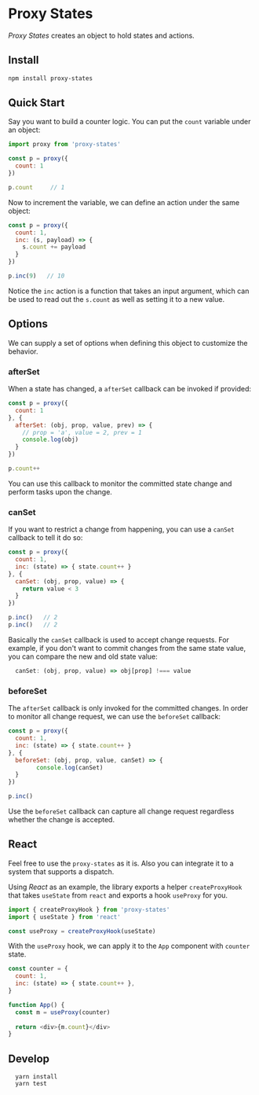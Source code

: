 # Proxy States

_Proxy States_ creates an object to hold states and actions. 

## Install

```bash
npm install proxy-states
```

## Quick Start

Say you want to build a counter logic. You can put the `count` variable under an object:

```javascript
import proxy from 'proxy-states'

const p = proxy({
  count: 1
})

p.count 	// 1
```

Now to increment the variable, we can define an action under the same object:

```javascript
const p = proxy({
  count: 1,
  inc: (s, payload) => {
    s.count += payload
  }
})  

p.inc(9)   // 10
```

Notice the `inc` action is a function that takes an input argument, which can be used to read out the `s.count` as well as setting it to a new value.

## Options

We can supply a set of options when defining this object to customize the behavior.

### afterSet

When a state has changed, a `afterSet` callback can be invoked if provided:

```javascript
const p = proxy({
  count: 1
}, {
  afterSet: (obj, prop, value, prev) => {
    // prop = 'a', value = 2, prev = 1
    console.log(obj)
  }
})

p.count++		
```

You can use this callback to monitor the committed state change and perform tasks upon the change.

### canSet

If you want to restrict a change from happening, you can use a `canSet` callback to tell it do so:

```javascript
const p = proxy({
  count: 1,
  inc: (state) => { state.count++ }
}, {
  canSet: (obj, prop, value) => {
    return value < 3
  }
})

p.inc()   // 2
p.inc()   // 2
```

Basically the `canSet` callback is used to accept change requests. For example, if you don't want to commit changes from the same state value, you can compare the new and old state value:

```jsx
  canSet: (obj, prop, value) => obj[prop] !=== value
```

### beforeSet

The  `afterSet` callback is only invoked for the committed changes. In order to monitor all change request, we can use the `beforeSet` callback:

```jsx
const p = proxy({
  count: 1,
  inc: (state) => { state.count++ }
}, {
  beforeSet: (obj, prop, value, canSet) => {
		console.log(canSet)
  }
})

p.inc()
```

Use the `beforeSet` callback can capture all change request regardless whether the change is accepted.

## React

Feel free to use the `proxy-states` as it is. Also you can integrate it to a system that supports a dispatch.

Using _React_ as an example, the library exports a helper `createProxyHook` that takes `useState` from `react` and exports a hook `useProxy` for you. 

```javascript
import { createProxyHook } from 'proxy-states'
import { useState } from 'react'

const useProxy = createProxyHook(useState)
```

With the `useProxy` hook, we can apply it to the `App` component with `counter` state.

```javascript
const counter = {
  count: 1,
  inc: (state) => { state.count++ },  
}

function App() {
  const m = useProxy(counter)  
  
  return <div>{m.count}</div>
}
```

## Develop

```
  yarn install
  yarn test
```